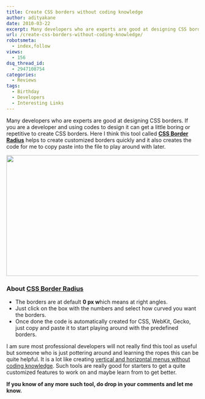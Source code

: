```yaml
---
title: Create CSS borders without coding knowledge
author: adityakane
date: 2010-03-22
excerpt: Many developers who are experts are good at designing CSS borders. If you are a developer and using codes to design it can get a little boring or repetitive to create CSS borders. Here I think this tool called CSS Border Radius helps to create customized borders quickly and it also creates the code for me to copy paste into the file to play around with later.
url: /create-css-borders-without-coding-knowledge/
robotsmeta:
  - index,follow
views:
  - 156
dsq_thread_id:
  - 2947108754
categories:
  - Reviews
tags:
  - Birthday
  - Developers
  - Interesting Links
---
```

Many developers who are experts are good at designing CSS borders. If you are a developer and using codes to design it can get a little boring or repetitive to create CSS borders. Here I think this tool called <a href="http://border-radius.com/" onclick="_gaq.push(['_trackEvent', 'outbound-article', 'http://border-radius.com/', 'CSS Border Radius']);" ><strong>CSS Border Radius</strong></a> helps to create customized borders quickly and it also creates the code for me to copy paste into the file to play around with later.

<a rel="attachment wp-att-22260" href="http://devilsworkshop.org/create-css-borders-without-coding-knowledge/css_borders/"><img class="alignnone size-full wp-image-22260" title="CSS_borders" src="http://cdn.devilsworkshop.org/files/2010/03/CSS_borders.png" alt="" width="550" height="316" /></a>

### **About <a href="http://border-radius.com/" onclick="_gaq.push(['_trackEvent', 'outbound-article', 'http://border-radius.com/', 'CSS Border Radius']);" >CSS Border Radius</a>**

  * The borders are at default **0 px w**hich means at right angles.
  * Just click on the box with the numbers and select how curved you want the borders.
  * Once done the code is automatically created for CSS, WebKit, Gecko, just copy and paste it to start playing around with the predefined borders.

I am sure most professional developers will not really find this tool as useful but someone who is just pottering around and learning the ropes this can be quite helpful. It is a lot like creating [vertical and horizontal menus without coding knowledge][1]. Such tools are really good for starters to get a quite customized features to work on and maybe learn from to get better.

**If you know of any more such tool, do drop in your comments and let me know.**

 [1]: http://devilsworkshop.org/aditya-kane/ "vertical and horizontal menus without coding knowledge"
